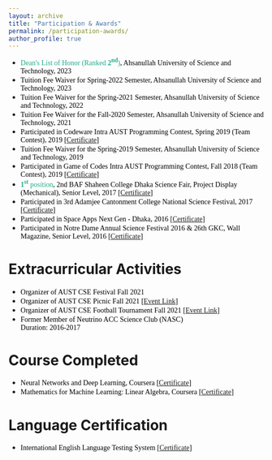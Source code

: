 ```yaml
---
layout: archive
title: "Participation & Awards"
permalink: /participation-awards/
author_profile: true
---
```



* <span style="font-family:Georgia; color:black"><span style="color:#1FAB89">Dean's List of Honor (Ranked <b>2<sup>nd</sup></b>)</span>, Ahsanullah University of Science and Technology, 2023<br/></span>
* <span style="font-family:Georgia; color:black">Tuition Fee Waiver for Spring-2022 Semester, Ahsanullah University of Science and Technology, 2023<br/></span>
* <span style="font-family:Georgia; color:black">Tuition Fee Waiver for the Spring-2021 Semester, Ahsanullah University of Science and Technology, 2022<br/></span>
* <span style="font-family:Georgia; color:black">Tuition Fee Waiver for the Fall-2020 Semester, Ahsanullah University of Science and Technology, 2021<br/></span>
* <span style="font-family:Georgia; color:black">Participated in Codeware Intra AUST Programming Contest, Spring 2019 (Team Contest), 2019 [[Certificate](https://mustavi-ibne-masum.github.io/files/Participations-and-Awards/Certificate_of_Participation_in_Codeware_19_Intra_AUST_Programming_Contest_Spring_2019.pdf)]<br/></span>
* <span style="font-family:Georgia; color:black">Tuition Fee Waiver for the Spring-2019 Semester, Ahsanullah University of Science and Technology, 2019<br/></span>
* <span style="font-family:Georgia; color:black">Participated in Game of Codes Intra AUST Programming Contest, Fall 2018 (Team Contest), 2019 [[Certificate](https://mustavi-ibne-masum.github.io/files/Participations-and-Awards/Certificate_of_Participation_in_Game_of_Codes_Intra_AUST_Programming_Contest_fall_2018.pdf)]<br/></span>
* <span style="font-family:Georgia; color:black"><span style="color:#1FAB89"><b>1<sup>st</sup></b> position</span>, 2nd BAF Shaheen College Dhaka Science Fair, Project Display (Mechanical), Senior Level, 2017 [[Certificate](https://mustavi-ibne-masum.github.io/files/Participations-and-Awards/Certificate_of_Excellence_2nd_BAF_Shaheen_College_Dhaka_Science_Fair_2017.pdf)]<br/></span>
* <span style="font-family:Georgia; color:black">Participated in 3rd Adamjee Cantonment College National Science Festival, 2017 [[Certificate](https://mustavi-ibne-masum.github.io/files/Participations-and-Awards/Certificate_of_Participation_in_3rd_ACC_National_Science_Festival_2017.pdf)]<br/></span>
* <span style="font-family:Georgia; color:black">Participated in Space Apps Next Gen - Dhaka, 2016 [[Certificate](https://mustavi-ibne-masum.github.io/files/Participations-and-Awards/Certificate_of_Participation_in_Space_Apps_Next_Gen_Dhaka.pdf)]<br/></span>
* <span style="font-family:Georgia; color:black">Participated in  Notre Dame Annual Science Festival 2016 & 26th GKC, Wall Magazine, Senior Level, 2016 [[Certificate](https://mustavi-ibne-masum.github.io/files/Participations-and-Awards/Certificate_of_Participation_in_Notre_Dame_Annual_Science_Festival_2016_and_26th_GKC.pdf)]</span>

# Extracurricular Activities
* <span style="font-family:Georgia; color:black">Organizer of AUST CSE Festival Fall 2021<br/></span>
* <span style="font-family:Georgia; color:black">Organizer of AUST CSE Picnic Fall 2021 [[Event Link](https://www.facebook.com/events/1052667378693918/)]<br/></span>
* <span style="font-family:Georgia; color:black">Organizer of AUST CSE Football Tournament Fall 2021 [[Event Link](https://www.facebook.com/events/432336688706777)]<br/></span>
* <span style="font-family:Georgia; color:black">Former Member of Neutrino ACC Science Club (NASC)<br/>Duration: 2016-2017</span>

# Course Completed
* <span style="font-family:Georgia; color:black">Neural Networks and Deep Learning, Coursera [[Certificate](https://www.coursera.org/account/accomplishments/certificate/LFUWYH2A9MQM)]</span>
* <span style="font-family:Georgia; color:black">Mathematics for Machine Learning: Linear Algebra, Coursera [[Certificate](https://www.coursera.org/account/accomplishments/certificate/ECGKF655TRRN)]</span>

# Language Certification
* <span style="font-family:Georgia; color:black">International English Language Testing System [[Certificate](https://mustavi-ibne-masum.github.io/files/Participations-and-Awards/BD00123503138-14-11-2023-ETRF.pdf)]</span>